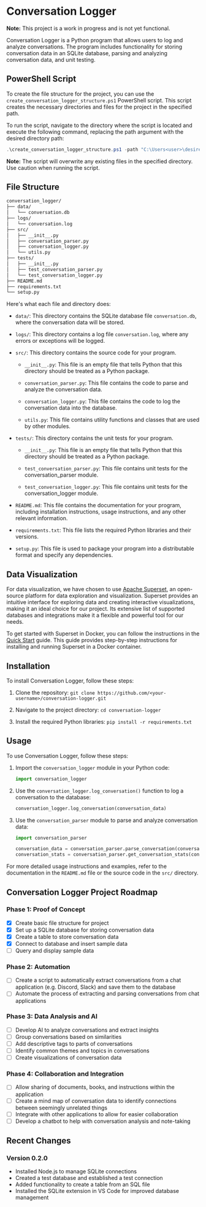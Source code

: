 # Conversation Logger

**Note:** This project is a work in progress and is not yet functional.

Conversation Logger is a Python program that allows users to log and analyze conversations. The program includes functionality for storing conversation data in an SQLite database, parsing and analyzing conversation data, and unit testing.

## PowerShell Script

To create the file structure for the project, you can use the `create_conversation_logger_structure.ps1` PowerShell script. This script creates the necessary directories and files for the project in the specified path.

To run the script, navigate to the directory where the script is located and execute the following command, replacing the path argument with the desired directory path:

```powershell
.\create_conversation_logger_structure.ps1 -path "C:\Users<user>\desired\directory\Conversation_Logger"
```

**Note:** The script will overwrite any existing files in the specified directory. Use caution when running the script.

## File Structure

```bash
conversation_logger/
├── data/
│   └── conversation.db
├── logs/
│   └── conversation.log
├── src/
│   ├── __init__.py
│   ├── conversation_parser.py
│   ├── conversation_logger.py
│   └── utils.py
├── tests/
│   ├── __init__.py
│   ├── test_conversation_parser.py
│   └── test_conversation_logger.py
├── README.md
├── requirements.txt
└── setup.py
```

Here's what each file and directory does:

- `data/`: This directory contains the SQLite database file `conversation.db`, where the conversation data will be stored.

- `logs/`: This directory contains a log file `conversation.log`, where any errors or exceptions will be logged.

- `src/`: This directory contains the source code for your program.

  - `__init__.py`: This file is an empty file that tells Python that this directory should be treated as a Python package.

  - `conversation_parser.py`: This file contains the code to parse and analyze the conversation data.

  - `conversation_logger.py`: This file contains the code to log the conversation data into the database.

  - `utils.py`: This file contains utility functions and classes that are used by other modules.

- `tests/`: This directory contains the unit tests for your program.

  - `__init__.py`: This file is an empty file that tells Python that this directory should be treated as a Python package.

  - `test_conversation_parser.py`: This file contains unit tests for the conversation_parser module.

  - `test_conversation_logger.py`: This file contains unit tests for the conversation_logger module.

- `README.md`: This file contains the documentation for your program, including installation instructions, usage instructions, and any other relevant information.

- `requirements.txt`: This file lists the required Python libraries and their versions.

- `setup.py`: This file is used to package your program into a distributable format and specify any dependencies.

## Data Visualization

For data visualization, we have chosen to use [Apache Superset](https://superset.apache.org/), an open-source platform for data exploration and visualization. Superset provides an intuitive interface for exploring data and creating interactive visualizations, making it an ideal choice for our project. Its extensive list of supported databases and integrations make it a flexible and powerful tool for our needs.

To get started with Superset in Docker, you can follow the instructions in the [Quick Start](https://superset.apache.org/docs/installation/quick-start) guide. This guide provides step-by-step instructions for installing and running Superset in a Docker container.

## Installation

To install Conversation Logger, follow these steps:

1. Clone the repository: `git clone https://github.com/<your-username>/conversation-logger.git`

2. Navigate to the project directory: `cd conversation-logger`

3. Install the required Python libraries: `pip install -r requirements.txt`

## Usage

To use Conversation Logger, follow these steps:

1. Import the `conversation_logger` module in your Python code:

    ```python
    import conversation_logger
    ```

2. Use the `conversation_logger.log_conversation()` function to log a conversation to the database:

    ```python
    conversation_logger.log_conversation(conversation_data)
    ```

3. Use the `conversation_parser` module to parse and analyze conversation data:

    ```python
    import conversation_parser

    conversation_data = conversation_parser.parse_conversation(conversation_text)
    conversation_stats = conversation_parser.get_conversation_stats(conversation_data)
    ```

For more detailed usage instructions and examples, refer to the documentation in the `README.md` file or the source code in the `src/` directory.

## Conversation Logger Project Roadmap

### Phase 1: Proof of Concept

- [x] Create basic file structure for project
- [x] Set up a SQLite database for storing conversation data
- [x] Create a table to store conversation data
- [x] Connect to database and insert sample data
- [ ] Query and display sample data

### Phase 2: Automation

- [ ] Create a script to automatically extract conversations from a chat application (e.g. Discord, Slack) and save them to the database
- [ ] Automate the process of extracting and parsing conversations from chat applications

### Phase 3: Data Analysis and AI

- [ ] Develop AI to analyze conversations and extract insights
- [ ] Group conversations based on similarities
- [ ] Add descriptive tags to parts of conversations
- [ ] Identify common themes and topics in conversations
- [ ] Create visualizations of conversation data

### Phase 4: Collaboration and Integration

- [ ] Allow sharing of documents, books, and instructions within the application
- [ ] Create a mind map of conversation data to identify connections between seemingly unrelated things
- [ ] Integrate with other applications to allow for easier collaboration
- [ ] Develop a chatbot to help with conversation analysis and note-taking

## Recent Changes

### Version 0.2.0

- Installed Node.js to manage SQLite connections
- Created a test database and established a test connection
- Added functionality to create a table from an SQL file
- Installed the SQLite extension in VS Code for improved database management
